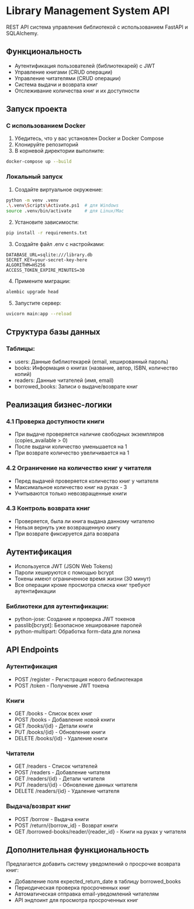 # Library Management System API

REST API система управления библиотекой с использованием FastAPI и SQLAlchemy.

## Функциональность

- Аутентификация пользователей (библиотекарей) с JWT
- Управление книгами (CRUD операции)
- Управление читателями (CRUD операции)
- Система выдачи и возврата книг
- Отслеживание количества книг и их доступности

## Запуск проекта

### С использованием Docker

1. Убедитесь, что у вас установлен Docker и Docker Compose
2. Клонируйте репозиторий
3. В корневой директории выполните:
```bash
docker-compose up --build
```

### Локальный запуск

1. Создайте виртуальное окружение:
```bash
python -m venv .venv
.\.venv\Scripts\Activate.ps1  # для Windows
source .venv/bin/activate     # для Linux/Mac
```

2. Установите зависимости:
```bash
pip install -r requirements.txt
```

3. Создайте файл .env с настройками:
```env
DATABASE_URL=sqlite:///library.db
SECRET_KEY=your-secret-key-here
ALGORITHM=HS256
ACCESS_TOKEN_EXPIRE_MINUTES=30
```

4. Примените миграции:
```bash
alembic upgrade head
```

5. Запустите сервер:
```bash
uvicorn main:app --reload
```

## Структура базы данных

### Таблицы:
- users: Данные библиотекарей (email, хешированный пароль)
- books: Информация о книгах (название, автор, ISBN, количество копий)
- readers: Данные читателей (имя, email)
- borrowed_books: Записи о выдаче/возврате книг

## Реализация бизнес-логики

### 4.1 Проверка доступности книги
- При выдаче проверяется наличие свободных экземпляров (copies_available > 0)
- После выдачи количество уменьшается на 1
- При возврате количество увеличивается на 1

### 4.2 Ограничение на количество книг у читателя
- Перед выдачей проверяется количество книг у читателя
- Максимальное количество книг на руках - 3
- Учитываются только невозвращенные книги

### 4.3 Контроль возврата книг
- Проверяется, была ли книга выдана данному читателю
- Нельзя вернуть уже возвращенную книгу
- При возврате фиксируется дата возврата

## Аутентификация

- Используется JWT (JSON Web Tokens)
- Пароли хешируются с помощью bcrypt
- Токены имеют ограниченное время жизни (30 минут)
- Все операции кроме просмотра списка книг требуют аутентификации

### Библиотеки для аутентификации:
- python-jose: Создание и проверка JWT токенов
- passlib[bcrypt]: Безопасное хеширование паролей
- python-multipart: Обработка form-data для логина

## API Endpoints

### Аутентификация
- POST /register - Регистрация нового библиотекаря
- POST /token - Получение JWT токена

### Книги
- GET /books - Список всех книг
- POST /books - Добавление новой книги
- GET /books/{id} - Детали книги
- PUT /books/{id} - Обновление книги
- DELETE /books/{id} - Удаление книги

### Читатели
- GET /readers - Список читателей
- POST /readers - Добавление читателя
- GET /readers/{id} - Детали читателя
- PUT /readers/{id} - Обновление данных читателя
- DELETE /readers/{id} - Удаление читателя

### Выдача/возврат книг
- POST /borrow - Выдача книги
- POST /return/{borrow_id} - Возврат книги
- GET /borrowed-books/reader/{reader_id} - Книги на руках у читателя

## Дополнительная функциональность

Предлагается добавить систему уведомлений о просрочке возврата книг:
- Добавление поля expected_return_date в таблицу borrowed_books
- Периодическая проверка просроченных книг
- Автоматическая отправка email-уведомлений читателям
- API эндпоинт для просмотра просроченных книг
